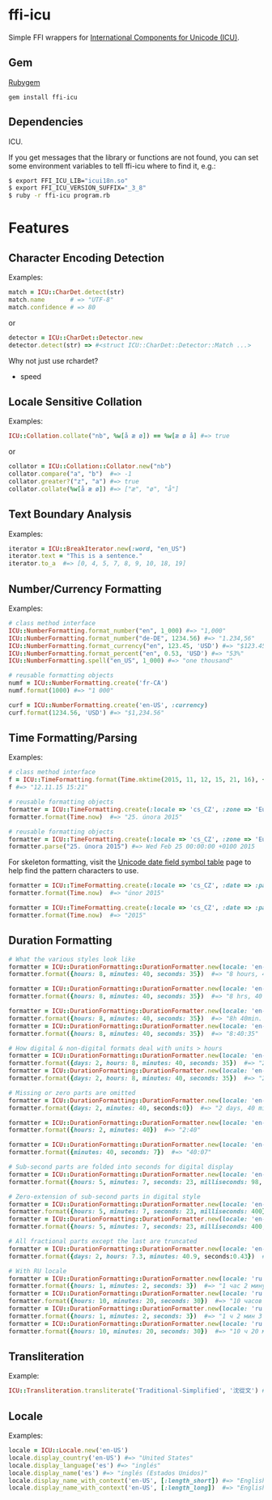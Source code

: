 # ffi-icu

Simple FFI wrappers for [International Components for Unicode (ICU)][icu].

## Gem

[Rubygem](http://rubygems.org/gems/ffi-icu "ffi-icu")

```
gem install ffi-icu
```

## Dependencies

ICU.

If you get messages that the library or functions are not found, you can set some environment variables to tell ffi-icu where to find it, e.g.:

```sh
$ export FFI_ICU_LIB="icui18n.so"
$ export FFI_ICU_VERSION_SUFFIX="_3_8"
$ ruby -r ffi-icu program.rb
```

# Features

## Character Encoding Detection

Examples:

```ruby
match = ICU::CharDet.detect(str)
match.name       # => "UTF-8"
match.confidence # => 80
```

or

```ruby
detector = ICU::CharDet::Detector.new
detector.detect(str) => #<struct ICU::CharDet::Detector::Match ...>
```

Why not just use rchardet?

* speed

## Locale Sensitive Collation

Examples:

```ruby
ICU::Collation.collate("nb", %w[å æ ø]) == %w[æ ø å] #=> true
```

or

```ruby
collator = ICU::Collation::Collator.new("nb")
collator.compare("a", "b")  #=> -1
collator.greater?("z", "a") #=> true
collator.collate(%w[å æ ø]) #=> ["æ", "ø", "å"]
```

## Text Boundary Analysis

Examples:

```ruby
iterator = ICU::BreakIterator.new(:word, "en_US")
iterator.text = "This is a sentence."
iterator.to_a  #=> [0, 4, 5, 7, 8, 9, 10, 18, 19]
```

## Number/Currency Formatting

Examples:

```ruby
# class method interface
ICU::NumberFormatting.format_number("en", 1_000) #=> "1,000"
ICU::NumberFormatting.format_number("de-DE", 1234.56) #=> "1.234,56"
ICU::NumberFormatting.format_currency("en", 123.45, 'USD') #=> "$123.45"
ICU::NumberFormatting.format_percent("en", 0.53, 'USD') #=> "53%"
ICU::NumberFormatting.spell("en_US", 1_000) #=> "one thousand"

# reusable formatting objects
numf = ICU::NumberFormatting.create('fr-CA')
numf.format(1000) #=> "1 000"

curf = ICU::NumberFormatting.create('en-US', :currency)
curf.format(1234.56, 'USD') #=> "$1,234.56"
```

## Time Formatting/Parsing

Examples:

```ruby
# class method interface
f = ICU::TimeFormatting.format(Time.mktime(2015, 11, 12, 15, 21, 16), {:locale => 'cs_CZ', :zone => 'Europe/Prague', :date => :short, :time => :short})
f #=> "12.11.15 15:21"

# reusable formatting objects
formatter = ICU::TimeFormatting.create(:locale => 'cs_CZ', :zone => 'Europe/Prague', :date => :long, :time => :none)
formatter.format(Time.now)  #=> "25. února 2015"
```

```ruby
# reusable formatting objects
formatter = ICU::TimeFormatting.create(:locale => 'cs_CZ', :zone => 'Europe/Prague', :date => :long, :time => :none)
formatter.parse("25. února 2015") #=> Wed Feb 25 00:00:00 +0100 2015
```

For skeleton formatting, visit the [Unicode date field symbol table](https://unicode-org.github.io/icu/userguide/format_parse/datetime/#date-field-symbol-table) page to help find the pattern characters to use.

```ruby
formatter = ICU::TimeFormatting.create(:locale => 'cs_CZ', :date => :pattern, :time => :pattern, :skeleton => 'MMMMY')
formatter.format(Time.now)  #=> "únor 2015"

formatter = ICU::TimeFormatting.create(:locale => 'cs_CZ', :date => :pattern, :time => :pattern, :skeleton => 'Y')
formatter.format(Time.now)  #=> "2015"
```

## Duration Formatting

```ruby
# What the various styles look like
formatter = ICU::DurationFormatting::DurationFormatter.new(locale: 'en-AU', style: :long)
formatter.format({hours: 8, minutes: 40, seconds: 35})  #=> "8 hours, 40 minutes, 35 seconds"

formatter = ICU::DurationFormatting::DurationFormatter.new(locale: 'en-AU', style: :short)
formatter.format({hours: 8, minutes: 40, seconds: 35})  #=> "8 hrs, 40 mins, 35 secs"

formatter = ICU::DurationFormatting::DurationFormatter.new(locale: 'en-AU', style: :narrow)
formatter.format({hours: 8, minutes: 40, seconds: 35})  #=> "8h 40min. 35s."
formatter = ICU::DurationFormatting::DurationFormatter.new(locale: 'en-AU', style: :digital)
formatter.format({hours: 8, minutes: 40, seconds: 35})  #=> "8:40:35"

# How digital & non-digital formats deal with units > hours
formatter = ICU::DurationFormatting::DurationFormatter.new(locale: 'en-AU', style: :narrow)
formatter.format({days: 2, hours: 8, minutes: 40, seconds: 35})  #=> "2d 8h 40min. 35s."
formatter = ICU::DurationFormatting::DurationFormatter.new(locale: 'en-AU', style: :digital)
formatter.format({days: 2, hours: 8, minutes: 40, seconds: 35})  #=> "2d 8:40:35"

# Missing or zero parts are omitted
formatter = ICU::DurationFormatting::DurationFormatter.new(locale: 'en-AU', style: :long)
formatter.format({days: 2, minutes: 40, seconds:0})  #=> "2 days, 40 minutes"

formatter = ICU::DurationFormatting::DurationFormatter.new(locale: 'en-AU', style: :digital)
formatter.format({hours: 2, minutes: 40})  #=> "2:40"

formatter = ICU::DurationFormatting::DurationFormatter.new(locale: 'en-AU', style: :digital)
formatter.format({minutes: 40, seconds: 7})  #=> "40:07"

# Sub-second parts are folded into seconds for digital display
formatter = ICU::DurationFormatting::DurationFormatter.new(locale: 'en-AU', style: :digital)
formatter.format({hours: 5, minutes: 7, seconds: 23, milliseconds: 98, microseconds: 997})  #=> "5:07:23.098997"

# Zero-extension of sub-second parts in digital style
formatter = ICU::DurationFormatting::DurationFormatter.new(locale: 'en-AU', style: :digital)
formatter.format({hours: 5, minutes: 7, seconds: 23, milliseconds: 400})  #=> "5:07:23.400"
formatter = ICU::DurationFormatting::DurationFormatter.new(locale: 'en-AU', style: :digital)
formatter.format({hours: 5, minutes: 7, seconds: 23, milliseconds: 400, microseconds: 700})  #=> "5:07:23.400700"

# All fractional parts except the last are truncated
formatter = ICU::DurationFormatting::DurationFormatter.new(locale: 'en-AU', style: :long)
formatter.format({days: 2, hours: 7.3, minutes: 40.9, seconds:0.43})  #=> "2 days, 7 hours, 40 minutes, 0.43 seconds"

# With RU locale
formatter = ICU::DurationFormatting::DurationFormatter.new(locale: 'ru', style: :long)
formatter.format({hours: 1, minutes: 2, seconds: 3})  #=> "1 час 2 минуты 3 секунды"
formatter = ICU::DurationFormatting::DurationFormatter.new(locale: 'ru', style: :long)
formatter.format({hours: 10, minutes: 20, seconds: 30})  #=> "10 часов 20 минут 30 секунд"
formatter = ICU::DurationFormatting::DurationFormatter.new(locale: 'ru', style: :narrow)
formatter.format({hours: 1, minutes: 2, seconds: 3})  #=> "1 ч 2 мин 3 с"
formatter = ICU::DurationFormatting::DurationFormatter.new(locale: 'ru', style: :narrow)
formatter.format({hours: 10, minutes: 20, seconds: 30})  #=> "10 ч 20 мин 30 с"
```

## Transliteration

Example:

```ruby
ICU::Transliteration.transliterate('Traditional-Simplified', '沈從文') # => "沈从文"
```

## Locale

Examples:

```ruby
locale = ICU::Locale.new('en-US')
locale.display_country('en-US') #=> "United States"
locale.display_language('es') #=> "inglés"
locale.display_name('es') #=> "inglés (Estados Unidos)"
locale.display_name_with_context('en-US', [:length_short]) #=> "English (US)"
locale.display_name_with_context('en-US', [:length_long])  #=> "English (United States)"
```

[icu]: https://github.com/unicode-org/icu
